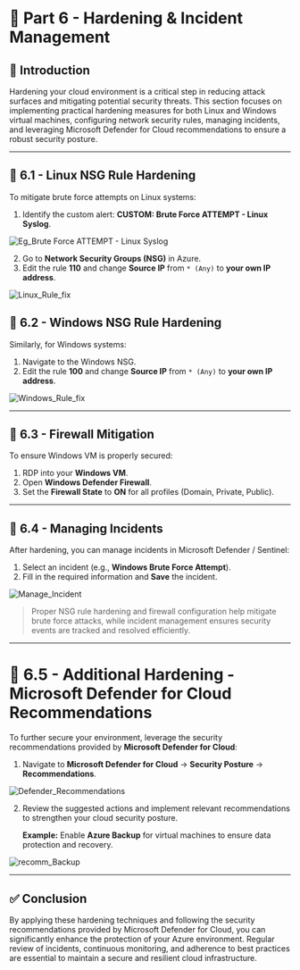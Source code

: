 # 🔴 Part 6 - Hardening & Incident Management

## 📝 Introduction

Hardening your cloud environment is a critical step in reducing attack surfaces and mitigating potential security threats. This section focuses on implementing practical hardening measures for both Linux and Windows virtual machines, configuring network security rules, managing incidents, and leveraging Microsoft Defender for Cloud recommendations to ensure a robust security posture.

---

## 🚀 6.1 - Linux NSG Rule Hardening

To mitigate brute force attempts on Linux systems:

1. Identify the custom alert: **CUSTOM: Brute Force ATTEMPT - Linux Syslog**.
  
![Eg_Brute Force ATTEMPT - Linux Syslog](https://github.com/AliChoukatli/CyberShield-SOC-Lab/blob/main/Screenshots/Eg_Brute%20Force%20ATTEMPT%20-%20Linux%20Syslog.png)

2. Go to **Network Security Groups (NSG)** in Azure.
3. Edit the rule **110** and change **Source IP** from `* (Any)` to **your own IP address**.

![Linux_Rule_fix](https://github.com/AliChoukatli/CyberShield-SOC-Lab/blob/main/Screenshots/Linux_Rule_fix.png)

## 🚀 6.2 - Windows NSG Rule Hardening

Similarly, for Windows systems:

1. Navigate to the Windows NSG.
2. Edit the rule **100** and change **Source IP** from `* (Any)` to **your own IP address**.

![Windows_Rule_fix](https://github.com/AliChoukatli/CyberShield-SOC-Lab/blob/main/Screenshots/Windows_Rule_fix.png)

---

## 🚀 6.3 - Firewall Mitigation

To ensure Windows VM is properly secured:

1. RDP into your **Windows VM**.
2. Open **Windows Defender Firewall**.
3. Set the **Firewall State** to **ON** for all profiles (Domain, Private, Public).

---

## 🚀 6.4 - Managing Incidents

After hardening, you can manage incidents in Microsoft Defender / Sentinel:

1. Select an incident (e.g., **Windows Brute Force Attempt**).
2. Fill in the required information and **Save** the incident.

![Manage_Incident](https://github.com/AliChoukatli/CyberShield-SOC-Lab/blob/main/Screenshots/Manage_Incident.png)

> Proper NSG rule hardening and firewall configuration help mitigate brute force attacks, while incident management ensures security events are tracked and resolved efficiently.

---

# 🚀 6.5 - Additional Hardening - Microsoft Defender for Cloud Recommendations

To further secure your environment, leverage the security recommendations provided by **Microsoft Defender for Cloud**:

1. Navigate to **Microsoft Defender for Cloud** → **Security Posture** → **Recommendations**.

![Defender_Recommendations](https://github.com/AliChoukatli/CyberShield-SOC-Lab/blob/main/Screenshots/Defender_Recommendations.png)

2. Review the suggested actions and implement relevant recommendations to strengthen your cloud security posture.

   **Example:** Enable **Azure Backup** for virtual machines to ensure data protection and recovery.

![recomm_Backup](https://github.com/AliChoukatli/CyberShield-SOC-Lab/blob/main/Screenshots/recomm_Backup.png)

---

## ✅ Conclusion

By applying these hardening techniques and following the security recommendations provided by Microsoft Defender for Cloud, you can significantly enhance the protection of your Azure environment. Regular review of incidents, continuous monitoring, and adherence to best practices are essential to maintain a secure and resilient cloud infrastructure.

